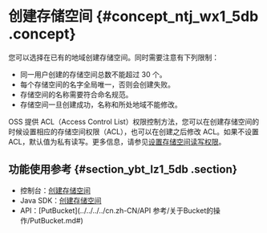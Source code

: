 # 创建存储空间 {#concept_ntj_wx1_5db .concept}

您可以选择在已有的地域创建存储空间。同时需要注意有下列限制：

-   同一用户创建的存储空间总数不能超过 30 个。
-   每个存储空间的名字全局唯一，否则会创建失败。
-   存储空间的名称需要符合命名规范。
-   存储空间一旦创建成功，名称和所处地域不能修改。

OSS 提供 ACL（Access Control List）权限控制方法，您可以在创建存储空间的时候设置相应的存储空间权限（ACL），也可以在创建之后修改 ACL。如果不设置 ACL，默认值为私有读写。更多信息，请参见[设置存储空间读写权限](cn.zh-CN/开发指南/管理存储空间/设置存储空间读写权限（ACL）.md#)。

## 功能使用参考 {#section_ybt_lz1_5db .section}

-   控制台：[创建存储空间](../../../../cn.zh-CN/控制台用户指南/管理存储空间/创建存储空间.md#)
-   Java SDK：[创建存储空间](https://help.aliyun.com/document_detail/32012.html#h2-u521Bu5EFAu5B58u50A8u7A7Au95F41)
-   API：[PutBucket](../../../../cn.zh-CN/API 参考/关于Bucket的操作/PutBucket.md#)

